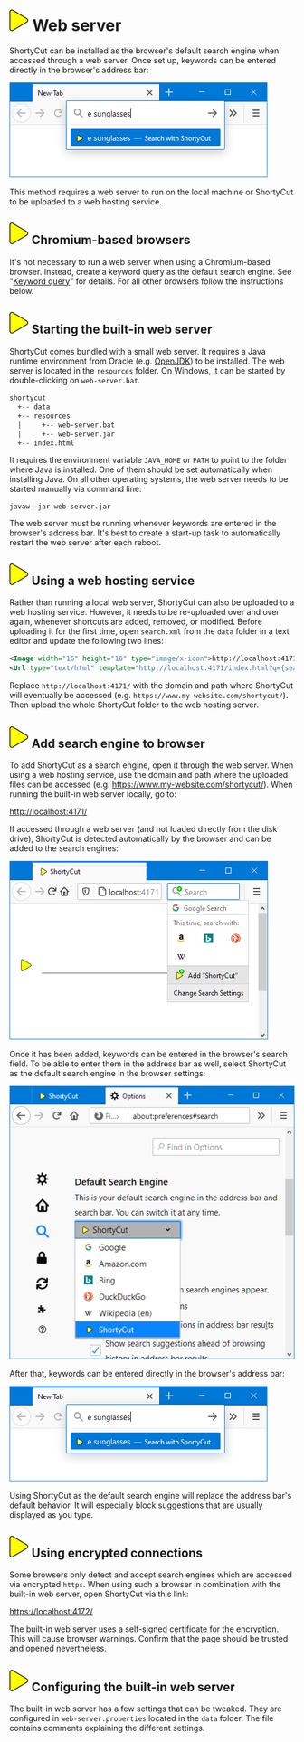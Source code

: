# ![](img/arrow.svg) Web server

ShortyCut can be installed as the browser's default search engine when accessed through a web server.
Once set up, keywords can be entered directly in the browser's address bar:

![](img/web-server-address-bar.png)

This method requires a web server to run on the local machine
or ShortyCut to be uploaded to a web hosting service.

## ![](img/arrow.svg) Chromium-based browsers

It's not necessary to run a web server when using a Chromium-based browser.
Instead, create a keyword query as the default search engine.
See "[Keyword query](keyword-query.md#chrome-and-other-chromium-based-browsers)" for details.
For all other browsers follow the instructions below.

## ![](img/arrow.svg) Starting the built-in web server

ShortyCut comes bundled with a small web server.
It requires a Java runtime environment from Oracle (e.g. [OpenJDK](https://openjdk.java.net/)) to be installed.
The web server is located in the `resources` folder.
On Windows, it can be started by double-clicking on `web-server.bat`.

```text
shortycut
  +-- data
  +-- resources
  |     +-- web-server.bat
  |     +-- web-server.jar
  +-- index.html
```

It requires the environment variable `JAVA_HOME` or `PATH` to point to the folder where Java is installed.
One of them should be set automatically when installing Java.
On all other operating systems, the web server needs to be started manually via command line:

```text
javaw -jar web-server.jar
```

The web server must be running whenever keywords are entered in the browser's address bar.
It's best to create a start-up task to automatically restart the web server after each reboot.

## ![](img/arrow.svg) Using a web hosting service

Rather than running a local web server, ShortyCut can also be uploaded to a web hosting service.
However, it needs to be re-uploaded over and over again, whenever shortcuts are added, removed, or modified.
Before uploading it for the first time, open `search.xml` from the `data` folder in a text editor
and update the following two lines:

```xml
<Image width="16" height="16" type="image/x-icon">http://localhost:4171/resources/favicon.ico</Image>
<Url type="text/html" template="http://localhost:4171/index.html?q={searchTerms}" />
```

Replace `http://localhost:4171/` with the domain and path where ShortyCut will eventually be accessed
(e.g. `https://www.my-website.com/shortycut/`).
Then upload the whole ShortyCut folder to the web hosting server.

## ![](img/arrow.svg) Add search engine to browser

To add ShortyCut as a search engine, open it through the web server.
When using a web hosting service, use the domain and path where the uploaded files can be accessed
(e.g. https://www.my-website.com/shortycut/).
When running the built-in web server locally, go to:

[http://localhost:4171/](http://localhost:4171/)

If accessed through a web server (and not loaded directly from the disk drive),
ShortyCut is detected automatically by the browser and can be added to the search engines:

![](img/web-server-discover.png)

Once it has been added, keywords can be entered in the browser's search field.
To be able to enter them in the address bar as well,
select ShortyCut as the default search engine in the browser settings:

![](img/web-server-default-search-engine.png)

After that, keywords can be entered directly in the browser's address bar:

![](img/web-server-address-bar.png)

Using ShortyCut as the default search engine will replace the address bar's default behavior.
It will especially block suggestions that are usually displayed as you type.

## ![](img/arrow.svg) Using encrypted connections

Some browsers only detect and accept search engines which are accessed via encrypted `https`.
When using such a browser in combination with the built-in web server, open ShortyCut via this link:

[https://localhost:4172/](https://localhost:4172/)

The built-in web server uses a self-signed certificate for the encryption.
This will cause browser warnings.
Confirm that the page should be trusted and opened nevertheless.

## ![](img/arrow.svg) Configuring the built-in web server

The built-in web server has a few settings that can be tweaked.
They are configured in `web-server.properties` located in the `data` folder.
The file contains comments explaining the different settings.
